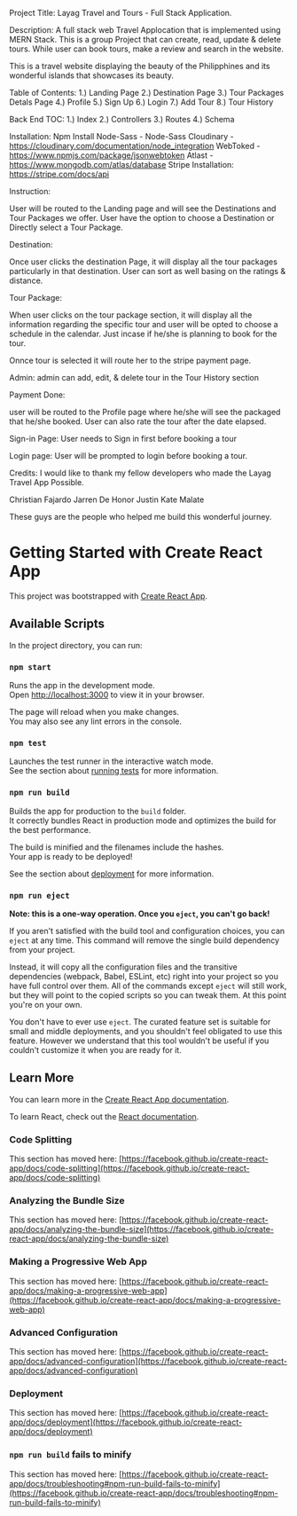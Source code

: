 Project Title: Layag Travel and Tours - Full Stack Application.

Description: A full stack web Travel Applocation that is implemented using MERN Stack. This is a group Project that can create, read, update & delete tours. While user can book tours, make a review and search in the website.

This is a travel website displaying the beauty of the Philipphines and its wonderful islands that showcases its beauty.

Table of Contents:
1.) Landing Page
2.) Destination Page
3.) Tour Packages Detals Page
4.) Profile
5.) Sign Up
6.) Login
7.) Add Tour
8.) Tour History

Back End TOC:
1.) Index
2.) Controllers
3.) Routes
4.) Schema


Installation:
Npm Install
Node-Sass - Node-Sass
Cloudinary - https://cloudinary.com/documentation/node_integration
WebToked - https://www.npmjs.com/package/jsonwebtoken
Atlast - https://www.mongodb.com/atlas/database
Stripe Installation: https://stripe.com/docs/api

Instruction:

User will be routed to the Landing page and will see the Destinations and Tour Packages we offer. User have the option to choose a Destination or Directly select a Tour Package.

Destination:

Once user clicks the destination Page, it will display all the tour packages particularly in that destination. User can sort as well basing on the ratings & distance.

Tour Package:

When user clicks on the tour package section, it will display all the information regarding the specific tour and user will be opted to choose a schedule in the calendar. Just incase if he/she is planning to book for the tour.

Onnce tour is selected it will route her to the stripe payment page.

Admin:
admin can add, edit, & delete tour in the Tour History section


Payment Done:

user will be routed to the Profile page where he/she will see the packaged that he/she booked. User can also rate the tour after the date elapsed.

Sign-in Page: 
User needs to Sign in first before booking a tour

Login page:
User will be prompted to login before booking a tour.


Credits:
I would like to thank my fellow developers who made the Layag Travel App Possible.

Christian Fajardo
Jarren De Honor
Justin 
Kate Malate

These guys are the people who helped me build this wonderful journey. 


# Getting Started with Create React App

This project was bootstrapped with [Create React App](https://github.com/facebook/create-react-app).

## Available Scripts

In the project directory, you can run:

### `npm start`

Runs the app in the development mode.\
Open [http://localhost:3000](http://localhost:3000) to view it in your browser.

The page will reload when you make changes.\
You may also see any lint errors in the console.

### `npm test`

Launches the test runner in the interactive watch mode.\
See the section about [running tests](https://facebook.github.io/create-react-app/docs/running-tests) for more information.

### `npm run build`

Builds the app for production to the `build` folder.\
It correctly bundles React in production mode and optimizes the build for the best performance.

The build is minified and the filenames include the hashes.\
Your app is ready to be deployed!

See the section about [deployment](https://facebook.github.io/create-react-app/docs/deployment) for more information.

### `npm run eject`

**Note: this is a one-way operation. Once you `eject`, you can't go back!**

If you aren't satisfied with the build tool and configuration choices, you can `eject` at any time. This command will remove the single build dependency from your project.

Instead, it will copy all the configuration files and the transitive dependencies (webpack, Babel, ESLint, etc) right into your project so you have full control over them. All of the commands except `eject` will still work, but they will point to the copied scripts so you can tweak them. At this point you're on your own.

You don't have to ever use `eject`. The curated feature set is suitable for small and middle deployments, and you shouldn't feel obligated to use this feature. However we understand that this tool wouldn't be useful if you couldn't customize it when you are ready for it.

## Learn More

You can learn more in the [Create React App documentation](https://facebook.github.io/create-react-app/docs/getting-started).

To learn React, check out the [React documentation](https://reactjs.org/).

### Code Splitting

This section has moved here: [https://facebook.github.io/create-react-app/docs/code-splitting](https://facebook.github.io/create-react-app/docs/code-splitting)

### Analyzing the Bundle Size

This section has moved here: [https://facebook.github.io/create-react-app/docs/analyzing-the-bundle-size](https://facebook.github.io/create-react-app/docs/analyzing-the-bundle-size)

### Making a Progressive Web App

This section has moved here: [https://facebook.github.io/create-react-app/docs/making-a-progressive-web-app](https://facebook.github.io/create-react-app/docs/making-a-progressive-web-app)

### Advanced Configuration

This section has moved here: [https://facebook.github.io/create-react-app/docs/advanced-configuration](https://facebook.github.io/create-react-app/docs/advanced-configuration)

### Deployment

This section has moved here: [https://facebook.github.io/create-react-app/docs/deployment](https://facebook.github.io/create-react-app/docs/deployment)

### `npm run build` fails to minify

This section has moved here: [https://facebook.github.io/create-react-app/docs/troubleshooting#npm-run-build-fails-to-minify](https://facebook.github.io/create-react-app/docs/troubleshooting#npm-run-build-fails-to-minify)
